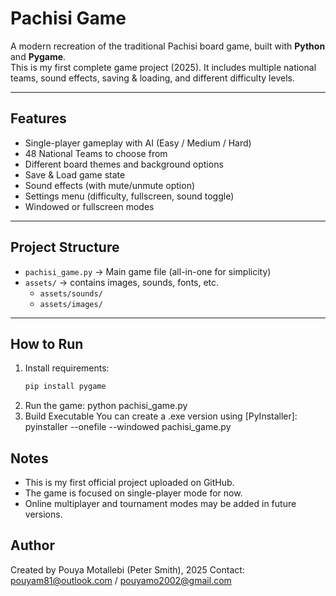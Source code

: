# Pachisi Game

A modern recreation of the traditional Pachisi board game, built with **Python** and **Pygame**.  
This is my first complete game project (2025). It includes multiple national teams, sound effects, saving & loading, and different difficulty levels.

---

## Features
- Single-player gameplay with AI (Easy / Medium / Hard)
- 48 National Teams to choose from
- Different board themes and background options
- Save & Load game state
- Sound effects (with mute/unmute option)
- Settings menu (difficulty, fullscreen, sound toggle)
- Windowed or fullscreen modes

---

## Project Structure
- `pachisi_game.py` -> Main game file (all-in-one for simplicity)  
- `assets/` -> contains images, sounds, fonts, etc.  
  - `assets/sounds/`  
  - `assets/images/`

---

## How to Run
1. Install requirements:
   ```bash
   pip install pygame
2. Run the game:
  python pachisi_game.py
3. Build Executable
  You can create a .exe version using [PyInstaller]:
    pyinstaller --onefile --windowed pachisi_game.py

## Notes
- This is my first official project uploaded on GitHub.
- The game is focused on single-player mode for now.
- Online multiplayer and tournament modes may be added in future versions.

## Author
Created by Pouya Motallebi (Peter Smith), 2025
Contact: pouyam81@outlook.com / pouyamo2002@gmail.com
